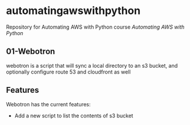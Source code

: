 # automatingawswithpython

Repository for Automating AWS with Python course
*Automating AWS with Python*

## 01-Webotron
webotron is a script that will sync a local directory to an s3 bucket, and optionally configure route 53 and cloudfront as well

## Features
Webotron has the current features:

- Add a new script to list the contents of s3 bucket
